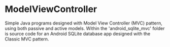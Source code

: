 # ModelViewController
Simple Java programs designed with Model View Controller (MVC) pattern, using both passive and active models. Within the 'android_sqlite_mvc' folder is source code for an Android SQLite database app designed with the Classic MVC pattern.
